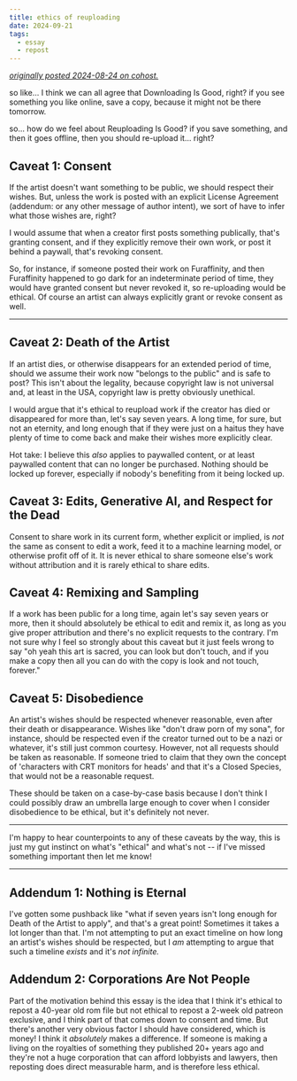 ```yaml
---
title: ethics of reuploading
date: 2024-09-21
tags:
  - essay
  - repost
---
```

_[originally posted 2024-08-24 on cohost.](https://cohost.org/nycki/post/7382191-ethics-of-reuploadin)_

so like... I think we can all agree that Downloading Is Good, right? if you see something you like online, save a copy, because it might not be there tomorrow.

so... how do we feel about Reuploading Is Good? if you save something, and then it goes offline, then you should re-upload it... right?

## Caveat 1: Consent

If the artist doesn't want something to be public, we should respect their wishes. But, unless the work is posted with an explicit License Agreement (addendum: or any other message of author intent), we sort of have to infer what those wishes are, right?

I would assume that when a creator first posts something publically, that's granting consent, and if they explicitly remove their own work, or post it behind a paywall, that's revoking consent. 

So, for instance, if someone posted their work on Furaffinity, and then Furaffinity happened to go dark for an indeterminate period of time, they would have granted consent but never revoked it, so re-uploading would be ethical. Of course an artist can always explicitly grant or revoke consent as well.

---

## Caveat 2: Death of the Artist

If an artist dies, or otherwise disappears for an extended period of time, should we assume their work now "belongs to the public" and is safe to post? This isn't about the legality, because copyright law is not universal and, at least in the USA, copyright law is pretty obviously unethical.

I would argue that it's ethical to reupload work if the creator has died or disappeared for more than, let's say seven years. A long time, for sure, but not an eternity, and long enough that if they were just on a haitus they have plenty of time to come back and make their wishes more explicitly clear.

Hot take: I believe this _also_ applies to paywalled content, or at least paywalled content that can no longer be purchased. Nothing should be locked up forever, especially if nobody's benefiting from it being locked up.

## Caveat 3: Edits, Generative AI, and Respect for the Dead

Consent to share work in its current form, whether explicit or implied, is _not_ the same as consent to edit a work, feed it to a machine learning model, or otherwise profit off of it. It is never ethical to share someone else's work without attribution and it is rarely ethical to share edits.

## Caveat 4: Remixing and Sampling

If a work has been public for a long time, again let's say seven years or more, then it should absolutely be ethical to edit and remix it, as long as you give proper attribution and there's no explicit requests to the contrary. I'm not sure why I feel so strongly about this caveat but it just feels wrong to say "oh yeah this art is sacred, you can look but don't touch, and if you make a copy then all you can do with the copy is look and not touch, forever."

## Caveat 5: Disobedience

An artist's wishes should be respected whenever reasonable, even after their death or disappearance. Wishes like "don't draw porn of my sona", for instance, should be respected even if the creator turned out to be a nazi or whatever, it's still just common courtesy. However, not all requests should be taken as reasonable. If someone tried to claim that they own the concept of 'characters with CRT monitors for heads' and that it's a Closed Species, that would not be a reasonable request. 

These should be taken on a case-by-case basis because I don't think I could possibly draw an umbrella large enough to cover when I consider disobedience to be ethical, but it's definitely not never.

---

I'm happy to hear counterpoints to any of these caveats by the way, this is just my gut instinct on what's "ethical" and what's not -- if I've missed something important then let me know!

---

## Addendum 1: Nothing is Eternal

I've gotten some pushback like "what if seven years isn't long enough for Death of the Artist to apply", and that's a great point! Sometimes it takes a lot longer than that. I'm not attempting to put an exact timeline on how long an artist's wishes should be respected, but I _am_ attempting to argue that such a timeline _exists_ and it's _not infinite._ 

## Addendum 2: Corporations Are Not People

Part of the motivation behind this essay is the idea that I think it's ethical to repost a 40-year old rom file but not ethical to repost a 2-week old patreon exclusive, and I think part of that comes down to consent and time. But there's another very obvious factor I should have considered, which is money! I think it _absolutely_ makes a difference. If someone is making a living on the royalties of something they published 20+ years ago and they're not a huge corporation that can afford lobbyists and lawyers, then reposting does direct measurable harm, and is therefore less ethical.
